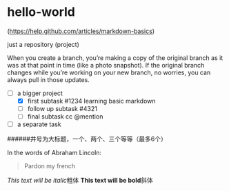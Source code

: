 hello-world
===========
(https://help.github.com/articles/markdown-basics)

just a repository (project)

When you create a branch, you’re making a copy of the original branch as it was at that point in time (like a photo snapshot). If the original branch changes while you’re working on your new branch, no worries, you can always pull in those updates.


- [ ] a bigger project
  - [x] first subtask #1234 learning basic markdown
  - [ ] follow up subtask #4321
  - [ ] final subtask cc @mention
- [ ] a separate task

######井号为大标题，一个、两个、三个等等（最多6个）


In the words of Abraham Lincoln:

> Pardon my french

*This text will be italic*粗体
**This text will be bold**斜体

